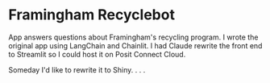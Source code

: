 # Framingham Recyclebot

App answers questions about Framingham's recycling program. I wrote the original app using LangChain and Chainlit. I had Claude rewrite the front end to Streamlit so I could host it on Posit Connect Cloud.

Someday I'd like to rewrite it to Shiny. . . . 
